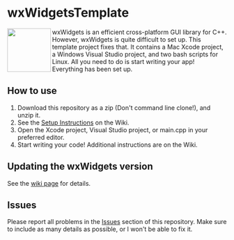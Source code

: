 # wxWidgetsTemplate
<img align="left" height="100" src="https://upload.wikimedia.org/wikipedia/commons/thumb/b/bb/WxWidgets.svg/2000px-WxWidgets.svg.png">

wxWidgets is an efficient cross-platform GUI library for C++. However, wxWidgets is quite difficult to set up.
This template project fixes that. It contains a Mac Xcode project, a Windows Visual Studio project, and two bash scripts for Linux.
All you need to do is start writing your app! Everything has been set up.

## How to use
1. Download this repository as a zip (Don't command line clone!), and unzip it.
2. See the [Setup Instructions](https://github.com/Ravbug/wxWidgetsTemplate/wiki/Building-the-Projects) on the Wiki.  
3. Open the Xcode project, Visual Studio project, or main.cpp in your preferred editor.
4. Start writing your code!
Additional instructions are on the Wiki.

## Updating the wxWidgets version
See the [wiki page](https://github.com/Ravbug/wxWidgetsTemplate/wiki/Updating-or-Resetting-wxWidgets) for details. 

## Issues
Please report all problems in the [Issues](https://github.com/Ravbug/wxWidgetsTemplate/issues) section of this repository. 
Make sure to include as many details as possible, or I won't be able to fix it.
